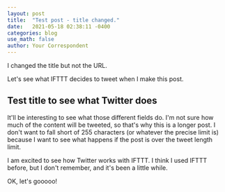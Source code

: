 ```yaml
---
layout: post
title:  "Test post - title changed."
date:   2021-05-18 02:38:11 -0400
categories: blog
use_math: false
author: Your Correspondent
---
```

I changed the title but not the URL.

Let's see what IFTTT decides to tweet when I make this post.

## Test title to see what Twitter does

It'll be interesting to see what those different fields do. I'm not sure how much of the content will be tweeted, so that's why this is a longer post. I don't want to fall short of 255 characters (or whatever the precise limit is) because I want to see what happens if the post is over the tweet length limit.

I am excited to see how Twitter works with IFTTT. I think I used IFTTT before, but I don't remember, and it's been a little while.

OK, let's gooooo!